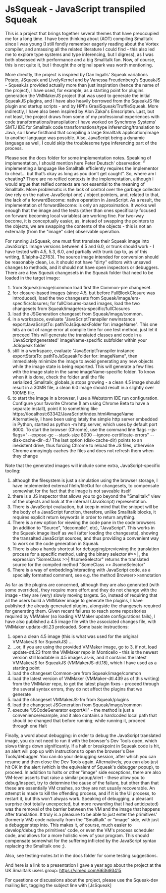 # JsSqueak - JavaScript transpiled Squeak

This is a project that brings together several themes that have preoccupied me for a long time.
I have been thinking about (AOT) compiling Smalltalk since I was young (I still fondly remember eagerly reading about the Vortex compiler, and amassing all the related literature I could find - this also led me to explore type systems and type inferencing, but I digress), as I was both obsessed with performance and a big Smalltalk fan.
Now, of course, this is not quite it, but I thought the original spark was worth mentioning.

More directly, the project is inspired by Dan Ingalls' Squeak variations Potato, JSqueak and LivelyKernel and by Vanessa Freudenberg's SqueakJS - SqueakJs provided actually more than just inspiration (hence the name of the project), I have used, for example, as a starting point for plugins generation the VMMakerJS project that was used to generate the initial SqueakJS plugins, and I have also heavily borrowed from the SqueakJS file plugin and startup scripts - and by HPI's GraalSqueak/TruffleSqueak.
More indirectly, I have also been inspired by Alon Zakai's Emscripten.
Last, but not least, the project draws from some of my professional experiences with code transformations/transpilation: I have worked on Synchrony Systems' SMTJ IDE for Smalltalk code transformations/type inferencing/translation to Java, so I knew firsthand that compiling a large Smalltalk application/image to another language was possible. Also, JavaScript being a dynamic language as well, I could skip the troublesome type inferencing part of the process.

Please see the docs folder for some implementation notes. Speaking of implementation, I should mention here Peter Deutsch' observation: “ implementing a language like Smalltalk efficiently requires the
implementor to cheat... but that’s okay as long as you don’t get caught”. So, where am I cheating? There are no reified contexts in the implementation, although I would argue that reified contexts are not essential to the meaning of Smalltalk.
More problematic is the lack of control over the garbage collector (we rely on the native JavaScript one) / object pointers, and, related to that, the lack of a forwardBecome: native operation in JavaScript. As a result, the implementation of forwardBecome: is only an approximation. It works well enough that the image and the tests (other than ones specifically focused on forward becoming local variables) are working fine.
For two-way become, it is conceptually easier, as, instead of swapping the pointers to the objects, we are swapping the contents of the objects - this is not an externally (from the "image" side) observable operation.

For running JsSqueak, one must first translate their Squeak image into JavaScript.
Image versions between 4.5 and 6.0, or trunk should work - I have tested with 4.5, 5.3, 6.0, and partially with trunk (up to, as of this writing, 6.1alpha-22763).
The source image intended for conversion should be reasonably clean, i.e. it should not have "dirty" editors with unsaved changes to methods, and it should not have open inspectors or debuggers.
There are a few Squeak changesets in the Squeak folder that need to be loaded in the target image:
1. from Squeak/image/common load first the Common-pre changeset.
2. for closure-based images (since 4.5, but before FullBlockClosure was introduced), load the two changesets from Squeak/image/era-specific/closures; for fullClosures-based images, load the two changesets from Squeak/image/era-specific/fullClosures
3. load the JSGeneration changeset from Squeak/image/common.
4. in a workspace, evaluate "JavaScriptTranspiler newInstance exportJavaScriptTo: pathToJsSqueakFolder for: imageName". This one hits an out of range error at compile time for one test method, just let it proceed
   This will generate the translated classes and code in a 'JavaScript\generated\' imageName-specific subfolder within your JsSqueak folder
5. still in a workspace, evaluate "JavaScriptTranspiler instance exportStateTo: pathToJsSqueakFolder for: imageName", then immediately minimize the image to avoid generating any new objects while the image state is being exported.
   This will generate a few files with the image state in the same imageName-specific folder. To know when it is done, check the folder until the file serialized_Smalltalk_globals.js stops growing - a clean 4.5 image should result in a 30MB file, a clean 6.0 image should result in a slightly over 100MB file.
6. to start the image in a browser, I use a Webstorm IDE run configuration. Configure your favorite Chrome (I am using Chrome Beta to have a separate install), point it to something like https://localhost:63342/JavaScript/index.html#imageName
   Alternatively, I have been using lately the simple http server embedded in Python, started as python -m http.server, which uses by default port 8000.
   To start the browser (Chrome), use the command line flags --js-flags="--expose-gc --stack-size 8000 --ignore-certificate-errors" --disk-cache-dir=d:/
	 The last option (disk-cache-dir) points to an inexistent drive, thus forcing Chrome to reload the JS files, otherwise Chrome annoyingly caches the files and does not refresh them when they change


Note that the generated images will include some extra, JavaScript-specific tooling: 
1. although the filesystem is just a simulation using the browser storage, I have implemented external fileIn/fileOut for changesets, to compensate somewhat for the fact that the image is not saveable itself
2. there is a JS inspector that allows you to go beyond the "Smalltalk" view of the objects and look at the internal (JavaScript) representation. 
3. There is JavaScript evaluation, but keep in mind that the snippet will be the body of a JavaScript function, therefore, unlike Smalltalk blocks, it requires explicit return keywords in order to return anything.
4. There is a new option for viewing the code pane in the code browsers (in addition to "Source", "decompile", etc), "JavaScript". This works in the Squeak image itself as well (after loading the changesets), showing the transalted JavaScript sources, and thus providing a convenient way to work on the code generation in Squeak.
5. There is also a handy shortcut for debugging/previewing the translation process for a specific method, using the binary selector #>>| , the expression "SomeClass >>| #someSelector" returns the translated source for the compiled method "SomeClass >> #someSelector"
6. There is a way of embedding/interacting with JavaScript code, as a specially formatted comment, see e.g. the method Browser>>annotation
	 
	 
As far as the plugins are concerned, although they are also generated (with some overrides), they require more effort and they do not change with the image - they are (very) slowly moving targets.
So, instead of requiring that all the users build a VMMaker image to generate the plugins, I have published the already generated plugins, alongside the changesets required for generating them. 
Given recent failures to reach some repositories required by VMMaker (so loading VMMaker update configurations fails), I have also published a 4.5 image file with the associated changes file, with VMMaker update-dtl.23 preloaded.
Some basic instructions:
1. open a clean 4.5 image (this is what was used for the original VMMakerJS for SqueakJS) ...
2. ...or, if you are using the provided VMMaker image, go to 3, if not, load update-dtl.23 from the VMMaker repo in Monticello - this is the newest version still loadable in 4.5 images as-is, and it contains the latest VMMakerJS for SqueakJS (VMMakerJS-dtl.18), which I have used as a starting point
3. load the changeset Common-pre from Squeak/image/common
4. load the latest version of VMMaker (VMMaker-dtl.439 as of this writing) from the VMMaker repo, to get the latest plugin fixes - proceed through the several syntax errors, they do not affect the plugins that we generate
5. load the changeset VMMakerJS-fm from Squeak/plugins
6. load the changeset JSGeneration from Squeak/image/common
7. execute "JSCodeGenerator exportAll" - the method is just a convenience/example, and it also contains a hardcoded local path that should be changed that before running; while running it, proceed through one Halt


Finally, a word about debugging: in order to debug the JavaScript translated image, you do not need to run it with the browser's Dev Tools open, which slows things down significantly. 
If a halt or breakpoint in Squeak code is hit, an alert will pop up with instructions to open the browser's Dev Tools/debugger. You can do your debugging session, after which you can resume and then close the Dev Tools again.
Alternatively, you can also just hit OK in the alert (which is the equivalent of Squeak's debugger popup), to proceed.
In addition to halts or other "image" side exceptions, there are also VM-level asserts that raise a similar popup/alert - these allow you to debug/inspect, try to determine the cause of the failure, but other than that these are essentially VM crashes, so they are not usually recoverable. An attempt is made to kill the offending process, and if it is the UI process, to restart it, but this won't alwyas work.
Speaking of debugging, a pleasant surprise (not totally unexpected, but more rewarding that I had anticipated) was the removal of the barrier between the VM and the image that happens after translation. It truly is a pleasure to be able to just enter the primitives' (formerly VM) code naturally from the "Smalltalk" or "image" side, with just a debugger step into. This makes it, of course, much easier to develop/debug the primitives' code, or even the VM's process scheduler code, and allows for a more holistic view of your program. 
This should compensate somewhat for the suffering inflicted by the JavaScript syntax replacing the Smalltalk one ;).

Also, see testing-notes.txt in the docs folder for some testing suggestions.

And here is a link to a presentation I gave a year ago about the project at the UK Smalltalk users group: https://vimeo.com/663693415

For questions or discussions about the project, please use the Squeak-dev mailing list, tagging the subject line with [JsSqueak]
